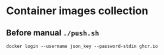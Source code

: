 # Container images collection

## Before manual `./push.sh`

```shell
docker login --username json_key --password-stdin ghcr.io
```
